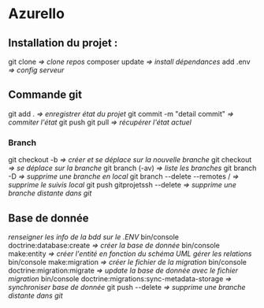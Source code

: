 # Azurello


## **Installation du projet :** 
git clone <gitprojetssh> *=> clone repos*
composer update *=> install dépendances*
add .env *=> config serveur*

## **Commande git**
git add . *=> enregistrer état du projet*
git commit -m "detail commit" *=> commiter l'état*
git push
git pull *=> récupérer l'état actuel*

### Branch
git checkout -b <branch> *=> créer et se déplace sur la nouvelle branche*
git checkout <branch> *=> se déplace sur la branche*
git branch (-av) *=> liste les branches*
git branch -D <branch> *=> supprime une branche en local*
git branch --delete --remotes <remote>/<branch> *=> supprime le suivis local*
git push gitprojetssh --delete <branch> *=> supprime une branche distante dans git*

## Base de donnée
*renseigner les info de la bdd sur le .ENV*
bin/console doctrine:database:create *=> créer la base de donnée*
bin/console make:entity *=> créer l'entité en fonction du schéma UML*
*gérer les relations*
bin/console make:migration *=> créer le fichier de la migration*
bin/console doctrine:migration:migrate *=> update la base de donnée avec le fichier migration*
bin/console doctrine:migrations:sync-metadata-storage *=> synchroniser base de donnée*
git push <gitprojetssh> --delete <branch> *=> supprime une branche distante dans git*

